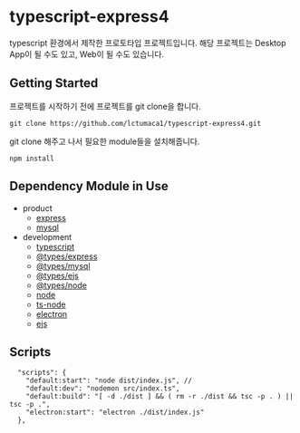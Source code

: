 # typescript-express4
typescript 환경에서 제작한 프로토타입 프로젝트입니다. 해당 프로젝트는 Desktop App이 될 수도 있고, Web이 될 수도 있습니다.

## Getting Started
프로젝트를 시작하기 전에 프로젝트를 git clone을 합니다.
```
git clone https://github.com/lctumaca1/typescript-express4.git
```
git clone 해주고 나서 필요한 module들을 설치해줍니다.
```
npm install
```


## Dependency Module in Use
+ product
  + [express](https://www.npmjs.com/package/express)
  + [mysql](https://www.npmjs.com/package/mysql)
+ development
  + [typescript](https://www.npmjs.com/package/typescript)
  + [@types/express](https://www.npmjs.com/package/@types/express)
  + [@types/mysql](https://www.npmjs.com/package/@types/mysql)
  + [@types/ejs](https://www.npmjs.com/package/@types/ejs)
  + [@types/node](https://www.npmjs.com/package/@types/node)
  + [node](https://www.npmjs.com/package/node)
  + [ts-node](https://www.npmjs.com/package/ts-node)
  + [electron](https://www.npmjs.com/package/electron)
  + [ejs](https://www.npmjs.com/package/ejs)
  
## Scripts
```
  "scripts": {
    "default:start": "node dist/index.js", //
    "default:dev": "nodemon src/index.ts",
    "default:build": "[ -d ./dist ] && ( rm -r ./dist && tsc -p . ) ||  tsc -p .",
    "electron:start": "electron ./dist/index.js"
  },
```
